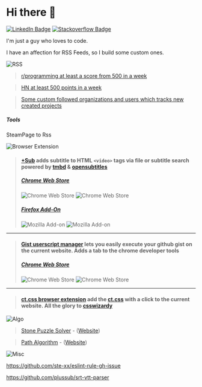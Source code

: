 # Hi there 👋
[![LinkedIn Badge](https://img.shields.io/badge/LinkedIn-Profile-informational?style=flat-square&logo=linkedin&logoColor=white&color=0D76A8)](https://www.linkedin.com/in/stefan-breitenstein-10337a173/)
[![Stackoverflow Badge](https://img.shields.io/badge/stackoverflow-Profile-informational?style=flat-square&logo=stackoverflow&logoColor=white&color=0D76A8)](https://stackoverflow.com/users/6350016/ste-xx)

I'm just a guy who loves to code.

I have an affection for RSS Feeds, so I build some custom ones. 

![RSS](https://shields.io/badge/My%20Custom%20Feeds-green?logo=rss&style=for-the-badge&color=0D76A8)

> [r/programming at least a score from 500 in a week](https://us-central1-social-channel-notifier.cloudfunctions.net/reddit_Rss)

> [HN at least 500 points in a week](https://us-central1-social-channel-notifier.cloudfunctions.net/hackerNews_Rss)

> [Some custom followed organizations and users which tracks new created projects](https://us-central1-social-channel-notifier.cloudfunctions.net/ghUserProject_Rss)

##### Tools 
SteamPage to Rss


![Browser Extension](https://shields.io/badge/My%20Browser%20Extensions-green?logo=googlechrome&style=for-the-badge&color=0D76A8&logoColor=white)

> #### [+Sub](https://github.com/plussub/plussub) adds subtitle to HTML `<video>` tags via file or subtitle search powered by [tmbd](https://www.themoviedb.org/) & [opensubtitles](https://opensubtitles.org)
> ##### [Chrome Web Store](https://chrome.google.com/webstore/detail/%20sub/lpobdmdfgjokempajoobgfdnhjbjlnpm)
>
> ![Chrome Web Store](https://img.shields.io/chrome-web-store/stars/lpobdmdfgjokempajoobgfdnhjbjlnpm?color=%235bc0de)
> ![Chrome Web Store](https://img.shields.io/chrome-web-store/users/lpobdmdfgjokempajoobgfdnhjbjlnpm?color=%235bc0de)
>
> ##### [Firefox Add-On](https://addons.mozilla.org/en-US/firefox/addon/plussub/)
> ![Mozilla Add-on](https://img.shields.io/amo/stars/plussub?color=%235bc0de)
> ![Mozilla Add-on](https://img.shields.io/amo/users/plussub?color=%235bc0de)
---
> #### [Gist userscript manager](https://github.com/ste-xx/gist-userscript-manager) lets you easily execute your github gist on the current website. Adds a tab to the chrome developer tools
>
> ##### [Chrome Web Store](https://chrome.google.com/webstore/detail/gist-user-script-manager/plpmkifleemfflmlnogdncmhlljcpdab)
>
> ![Chrome Web Store](https://img.shields.io/chrome-web-store/stars/plpmkifleemfflmlnogdncmhlljcpdab?color=%235bc0de)
> ![Chrome Web Store](https://img.shields.io/chrome-web-store/users/plpmkifleemfflmlnogdncmhlljcpdab?color=%235bc0de)
---
> #### [ct.css browser extension](https://github.com/ste-xx/ct-browser-extension) add the [ct.css](https://github.com/csswizardry/ct) with a click to the current website. All the glory to [csswizardy](https://csswizardry.com/)


![Algo](https://shields.io/badge/Algo%20Fun-green?style=for-the-badge&color=0D76A8&logoColor=white)

> [Stone Puzzle Solver](https://github.com/ste-xx/stone-color-puzzle) - ([Website](https://stone-puzzle.netlify.app/))

> [Path Algorithm](https://ste-xx.github.io/path-algo) - ([Website](https://ste-xx.github.io/path-algo/)) 

![Misc](https://shields.io/badge/Misc-green?style=for-the-badge&color=0D76A8&logoColor=white)

https://github.com/ste-xx/eslint-rule-gh-issue

https://github.com/plussub/srt-vtt-parser 
